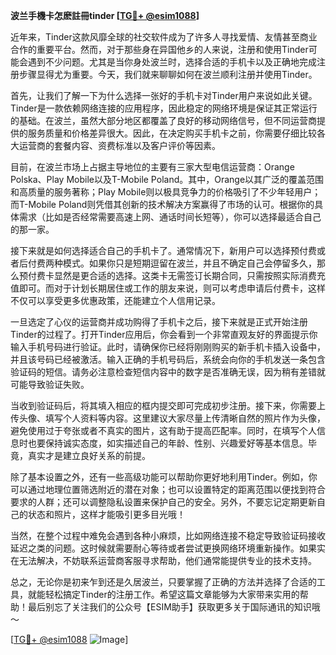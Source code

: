 **波兰手機卡怎麽註冊tinder [[TG💪+ @esim1088](https://t.me/s/esim1088)]**

近年来，Tinder这款风靡全球的社交软件成为了许多人寻找爱情、友情甚至商业合作的重要平台。然而，对于那些身在异国他乡的人来说，注册和使用Tinder可能会遇到不少问题。尤其是当你身处波兰时，选择合适的手机卡以及正确地完成注册步骤显得尤为重要。今天，我们就来聊聊如何在波兰顺利注册并使用Tinder。

首先，让我们了解一下为什么选择一张好的手机卡对Tinder用户来说如此关键。Tinder是一款依赖网络连接的应用程序，因此稳定的网络环境是保证其正常运行的基础。在波兰，虽然大部分地区都覆盖了良好的移动网络信号，但不同运营商提供的服务质量和价格差异很大。因此，在决定购买手机卡之前，你需要仔细比较各大运营商的套餐内容、资费标准以及客户评价等因素。

目前，在波兰市场上占据主导地位的主要有三家大型电信运营商：Orange Polska、Play Mobile以及T-Mobile Poland。其中，Orange以其广泛的覆盖范围和高质量的服务著称；Play Mobile则以极具竞争力的价格吸引了不少年轻用户；而T-Mobile Poland则凭借其创新的技术解决方案赢得了市场的认可。根据你的具体需求（比如是否经常需要高速上网、通话时间长短等），你可以选择最适合自己的那一家。

接下来就是如何选择适合自己的手机卡了。通常情况下，新用户可以选择预付费或者后付费两种模式。如果你只是短期逗留在波兰，并且不确定自己会停留多久，那么预付费卡显然是更合适的选择。这类卡无需签订长期合同，只需按照实际消费充值即可。而对于计划长期居住或工作的朋友来说，则可以考虑申请后付费卡，这样不仅可以享受更多优惠政策，还能建立个人信用记录。

一旦选定了心仪的运营商并成功购得了手机卡之后，接下来就是正式开始注册Tinder的过程了。打开Tinder应用后，你会看到一个非常直观友好的界面提示你输入手机号码进行验证。此时，请确保你已经将刚刚购买的新手机卡插入设备中，并且该号码已经被激活。输入正确的手机号码后，系统会向你的手机发送一条包含验证码的短信。请务必注意检查短信内容中的数字是否准确无误，因为稍有差错就可能导致验证失败。

当收到验证码后，将其填入相应的框内提交即可完成初步注册。接下来，你需要上传头像、填写个人资料等内容。这里建议大家尽量上传清晰自然的照片作为头像，避免使用过于夸张或者不真实的图片，这有助于提高匹配率。同时，在填写个人信息时也要保持诚实态度，如实描述自己的年龄、性别、兴趣爱好等基本信息。毕竟，真实才是建立良好关系的前提。

除了基本设置之外，还有一些高级功能可以帮助你更好地利用Tinder。例如，你可以通过地理位置筛选附近的潜在对象；也可以设置特定的距离范围以便找到符合要求的人群；还可以调整隐私设置来保护自己的安全。另外，不要忘记定期更新自己的状态和照片，这样才能吸引更多目光哦！

当然，在整个过程中难免会遇到各种小麻烦，比如网络连接不稳定导致验证码接收延迟之类的问题。这时候就需要耐心等待或者尝试更换网络环境重新操作。如果实在无法解决，不妨联系运营商客服寻求帮助，他们通常能提供专业的技术支持。

总之，无论你是初来乍到还是久居波兰，只要掌握了正确的方法并选择了合适的工具，就能轻松搞定Tinder的注册工作。希望这篇文章能够为大家带来实用的帮助！最后别忘了关注我们的公众号【ESIM助手】获取更多关于国际通讯的知识哦～

[[TG💪+ @esim1088](https://t.me/s/esim1088) ![Image](https://i.postimg.cc/4NQfJmqS/Snipaste-2025-05-13-00-14-12.png)]